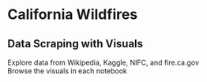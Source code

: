 # California Wildfires

## Data Scraping with Visuals

Explore data from Wikipedia, Kaggle, NIFC, and fire.ca.gov  
Browse the visuals in each notebook